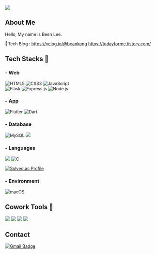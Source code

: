<img src="https://capsule-render.vercel.app/api?type=venom&color=auto&height=300&section=header&text=Hi,%20There&fontSize=90&fontColor=363636" />

<!--
[![Hits](https://hits.seeyoufarm.com/api/count/incr/badge.svg?url=https%3A%2F%2Fgithub.com%2Fbean-i&count_bg=%23FF8BB1&title_bg=%23F53E67&icon=&icon_color=%230B65DB&title=VISIT&edge_flat=true)](https://hits.seeyoufarm.com)
-->
## About Me
Hello, My name is Been Lee.


📒Tech Blog : https://velog.io/@beankong https://todayforme.tistory.com/


## Tech Stacks 👀
### - Web
![HTML5](https://img.shields.io/badge/-HTML5-E34F26?style=for-the-badge&logo=html5&logoColor=white)
![CSS3](https://img.shields.io/badge/-CSS3-1572B6?style=for-the-badge&logo=css3&logoColor=white)
![JavaScript](https://img.shields.io/badge/-JavaScript-F7DF1E?style=for-the-badge&logo=javascript&logoColor=white) <br/>
![Flask](https://img.shields.io/badge/-Flask-F7DF1E?style=for-the-badge&logo=flask&logoColor=white)
![Express.js](https://img.shields.io/badge/Express.js-000000?style=for-the-badge&logo=Express&logoColor=white)
![Node.js](https://img.shields.io/badge/Node.js-339933?style=for-the-badge&logo=Node.js&logoColor=white)

### - App
![Flutter](https://img.shields.io/badge/Flutter-02569B?style=for-the-badge&logo=Flutter&logoColor=white)
![Dart](https://img.shields.io/badge/Dart-F7DF1E?style=for-the-badge&logo=Dart&logoColor=white)

### - Database
![MySQL](https://img.shields.io/badge/MySQL-4479A1?style=for-the-badge&logo=MySQL&logoColor=white)
<img src="https://img.shields.io/badge/mongoDB-47A248?style=for-the-badge&logo=MongoDB&logoColor=white">

### - Languages
<img src="https://img.shields.io/badge/python-3776AB?style=for-the-badge&logo=python&logoColor=white"/> ![C](https://img.shields.io/badge/C-F7DF1E?style=for-the-badge&logo=C&logoColor=white)

[![Solved.ac Profile](http://mazassumnida.wtf/api/v2/generate_badge?boj=fighting1802)](https://solved.ac/fighting1802/)

### - Environment
![macOS](https://img.shields.io/badge/mac%20os-000000?style=for-the-badge&logo=macos&logoColor=F0F0F0)

## Cowork Tools 👀
<img src="https://img.shields.io/badge/GitHub-181717?style=flat-square&logo=GitHub&logoColor=white"/> <img src="https://img.shields.io/badge/Notion-181717?style=flat-square&logo=Notion&logoColor=white"/> <img src="https://img.shields.io/badge/Figma-F24E1E?style=flat-square&logo=Figma&logoColor=white"/> <img src="https://img.shields.io/badge/Slack-4A154B?style=flat-square&logo=Slack&logoColor=white"/>

## Contact
[![Gmail Badge](https://img.shields.io/badge/Gmail-d14836?style=flat-square&logo=Gmail&logoColor=white&link=leebin0603@gmail.com)](leebin0603@gmail.com)

<!--
![Anurag's GitHub stats](https://github-readme-stats.vercel.app/api?username=bean-i&show_icons=true&theme=dracula)
-->
